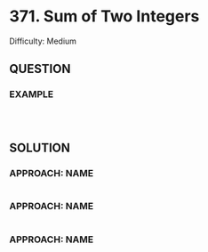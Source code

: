 # 371. Sum of Two Integers
Difficulty: Medium

## QUESTION



### EXAMPLE

```

```

```

```

```

```
## SOLUTION


### APPROACH: NAME

```python

```

### APPROACH: NAME

```python

```

### APPROACH: NAME

```python

```
